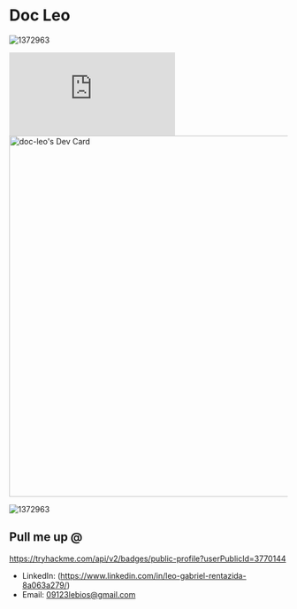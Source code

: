 # Doc Leo



![1372963](https://www.codewars.com/users/Doc-Leo/badges/large )

<iframe src="https://tryhackme.com/api/v2/badges/public-profile?userPublicId=3770144" style='border:none;'></iframe>
<a href="https://app.daily.dev/dcleo"><img src="https://api.daily.dev/devcards/v2/RKuZ3mFuz6ACy9y5VPLZi.png?type=wide&r=o4v" width="652" alt="doc-leo's Dev Card"/></a>

![1372963](https://github.com/user-attachments/assets/240330f1-031c-4622-99c7-e1d40f69d892)






## Pull me up @
  https://tryhackme.com/api/v2/badges/public-profile?userPublicId=3770144
- LinkedIn: (https://www.linkedin.com/in/leo-gabriel-rentazida-8a063a279/)
- Email: 09123lebios@gmail.com
